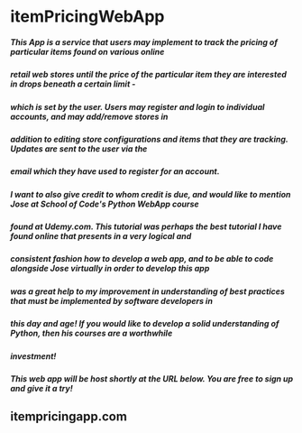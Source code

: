 # itemPricingWebApp

##### This App is a service that users may implement to track the pricing of particular items found on various online
##### retail web stores until the price of the particular item they are interested in drops beneath a certain limit -
##### which is set by the user.  Users may register and login to individual accounts, and may add/remove stores in
##### addition to editing store configurations and items that they are tracking.  Updates are sent to the user via the
##### email which they have used to register for an account.

##### I want to also give credit to whom credit is due, and would like to mention Jose at School of Code's Python WebApp course
##### found at Udemy.com.  This tutorial was perhaps the best tutorial I have found online that presents in a very logical and 
##### consistent fashion how to develop a web app, and to be able to code alongside Jose virtually in order to develop this app 
##### was a great help to my improvement in understanding of best practices that must be implemented by software developers in
##### this day and age!  If you would like to develop a solid understanding of Python, then his courses are a worthwhile 
##### investment!

##### This web app will be host shortly at the URL below.  You are free to sign up and give it a try!

## itempricingapp.com
